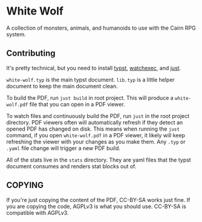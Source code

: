# White Wolf

A collection of monsters, animals, and humanoids to use with the Cairn RPG system.

## Contributing

It's pretty technical, but you need to install [typst], [watchexec], and [just].

`white-wolf.typ` is the main typst document.
`lib.typ` is a little helper document to keep the main document clean.

To build the PDF, run `just build` in root project.
This will produce a `white-wolf.pdf` file that you can open in a PDF viewer.

To watch files and continuously build the PDF, run `just` in the root project directory.
PDF viewers often will automatically refresh if they detect an opened PDF has changed on disk.
This means when running the `just` command, if you open `white-wolf.pdf` in a PDF viewer,
it likely will keep refreshing the viewer with your changes as you make them.
Any `.typ` or `.yaml` file change will trigger a new PDF build.

All of the stats live in the `stats` directory.
They are yaml files that the typst document consumes and renders stat blocks out of.

## COPYING

If you're just copying the content of the PDF, CC-BY-SA works just fine.
If you are copying the code, AGPLv3 is what you should use.
CC-BY-SA is compatible with AGPLv3.

[typst]: https://github.com/typst/typst
[watchexec]: https://github.com/watchexec/watchexec
[just]: https://github.com/casey/just